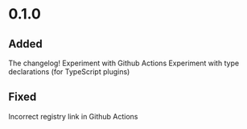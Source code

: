 # 0.1.0

## Added

The changelog!
Experiment with Github Actions
Experiment with type declarations (for TypeScript plugins)

## Fixed

Incorrect registry link in Github Actions